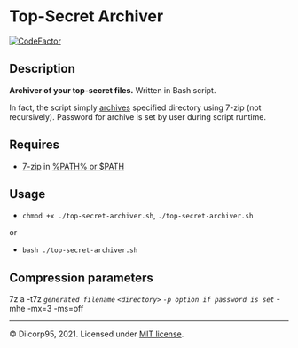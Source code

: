 # Top-Secret Archiver
[![CodeFactor](https://www.codefactor.io/repository/github/diicorp95/top-secret-archiver/badge?s=7eaa235a95e34af54331a6ca7ba310717b8f5cff)](https://www.codefactor.io/repository/github/diicorp95/top-secret-archiver)
## Description
**Archiver of your top-secret files.** Written in Bash script.

In fact, the script simply [archives](#Compression-parameters) specified directory using 7-zip (not recursively). Password for archive is set by user during script runtime.
## Requires
* [7-zip](https://www.7-zip.org/) in [%PATH% or $PATH](https://en.wikipedia.org/wiki/PATH_(variable))
## Usage
* `chmod +x ./top-secret-archiver.sh`, `./top-secret-archiver.sh`

or
* `bash ./top-secret-archiver.sh`
## Compression parameters
7z a -t7z *`generated filename`* *`<directory>`* *`-p option if password is set`* -mhe -mx=3 -ms=off
<hr>

:copyright: Diicorp95, 2021. Licensed under [MIT license](https://diicorp95.mit-license.org).
